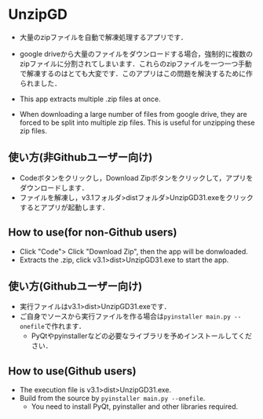 # UnzipGD

- 大量のzipファイルを自動で解凍処理するアプリです．
- google driveから大量のファイルをダウンロードする場合，強制的に複数のzipファイルに分割されてしまいます．これらのzipファイルを一つ一つ手動で解凍するのはとても大変です．このアプリはこの問題を解決するために作られました．

- This app extracts multiple .zip files at once.
- When downloading a large number of files from google drive, they are forced to be split into multiple zip files. This is useful for unzipping these zip files.

## 使い方(非Githubユーザー向け)
- Codeボタンをクリックし，Download Zipボタンをクリックして，アプリをダウンロードします．
- ファイルを解凍し，v3.1フォルダ>distフォルダ>UnzipGD31.exeをクリックするとアプリが起動します．

## How to use(for non-Github users)
- Click "Code"> Click "Download Zip", then the app will be donwloaded.
- Extracts the .zip, click v3.1>dist>UnzipGD31.exe to start the app.

## 使い方(Githubユーザー向け)
- 実行ファイルはv3.1>dist>UnzipGD31.exeです．
- ご自身でソースから実行ファイルを作る場合は`pyinstaller main.py --onefile`で作れます．
  - PyQtやpyinstallerなどの必要なライブラリを予めインストールしてください．

## How to use(Github users)
- The execution file is v3.1>dist>UnzipGD31.exe.
- Build from the source by `pyinstaller main.py --onefile`.
  - You need to install PyQt, pyinstaller and other libraries required.
